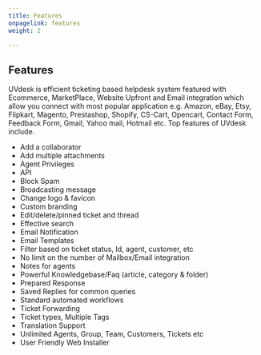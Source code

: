 ```yaml
---
title: Features
onpagelink: features
weight: 2

---
```


Features
--------

UVdesk is efficient ticketing based helpdesk system featured with Ecommerce, MarketPlace, Website Upfront and Email integration which allow you connect with most popular application e.g. Amazon, eBay, Etsy, Flipkart, Magento, Prestashop, Shopify, CS-Cart, Opencart, Contact Form, Feedback Form, Gmail, Yahoo mail, Hotmail etc. Top features of UVdesk include.

- Add a collaborator
- Add multiple attachments
- Agent Privileges
- API
- Block Spam
- Broadcasting message
- Change logo &amp; favicon
- Custom branding
- Edit/delete/pinned ticket and thread
- Effective search
- Email Notification
- Email Templates
- Filter based on ticket status, Id, agent, customer, etc
- No limit on the number of Mailbox/Email integration
- Notes for agents
- Powerful Knowledgebase/Faq (article, category &amp; folder)
- Prepared Response
- Saved Replies for common queries
- Standard automated workflows
- Ticket Forwarding
- Ticket types, Multiple Tags
- Translation Support
- Unlimited Agents, Group, Team, Customers, Tickets etc
- User Friendly Web Installer
 